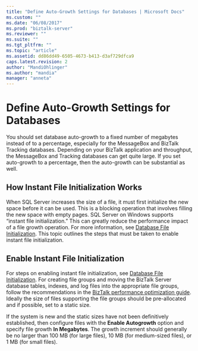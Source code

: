 ```yaml
---
title: "Define Auto-Growth Settings for Databases | Microsoft Docs"
ms.custom: ""
ms.date: "06/08/2017"
ms.prod: "biztalk-server"
ms.reviewer: ""
ms.suite: ""
ms.tgt_pltfrm: ""
ms.topic: "article"
ms.assetid: dd86dd49-6505-4673-b413-d3af729dfca9
caps.latest.revision: 2
author: "MandiOhlinger"
ms.author: "mandia"
manager: "anneta"
---
```

# Define Auto-Growth Settings for Databases
You should set database auto-growth to a fixed number of megabytes instead of to a percentage, especially for the MessageBox and BizTalk Tracking databases. Depending on your BizTalk application and throughput, the MessageBox and Tracking databases can get quite large. If you set auto-growth to a percentage, then the auto-growth can be substantial as well.  
  
## How Instant File Initialization Works  
 When SQL Server increases the size of a file, it must first initialize the new space before it can be used. This is a blocking operation that involves filling the new space with empty pages. SQL Server on Windows supports “instant file initialization.” This can greatly reduce the performance impact of a file growth operation. For more information, see [Database File Initialization](https://docs.microsoft.com/sql/relational-databases/databases/database-instant-file-initialization). This topic outlines the steps that must be taken to enable instant file initialization.  
  
## Enable Instant File Initialization  
 For steps on enabling instant file initialization, see [Database File Initialization](https://docs.microsoft.com/sql/relational-databases/databases/database-instant-file-initialization). For creating file groups and moving the BizTalk Server database tables, indexes, and log files into the appropriate file groups, follow the recommendations in the [BizTalk performance optimization guide](../technical-guides/biztalk-server-2013-performance-optimization-guide.md). Ideally the size of files supporting the file groups should be pre-allocated and if possible, set to a static size.  
  
 If the system is new and the static sizes have not been definitively established, then configure files with the **Enable Autogrowth** option and specify file growth **In Megabytes**. The growth increment should generally be no larger than 100 MB (for large files), 10 MB (for medium-sized files), or 1 MB (for small files).
